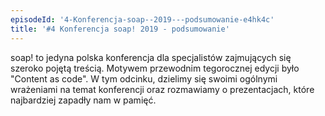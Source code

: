 ```yaml
---
episodeId: '4-Konferencja-soap--2019---podsumowanie-e4hk4c'
title: '#4 Konferencja soap! 2019 - podsumowanie'
---
```


soap! to jedyna polska konferencja dla specjalistów zajmujących się szeroko
pojętą treścią. Motywem przewodnim tegorocznej edycji było "Content as code". W
tym odcinku, dzielimy się swoimi ogólnymi wrażeniami na temat konferencji oraz
rozmawiamy o prezentacjach, które najbardziej zapadły nam w pamięć.
